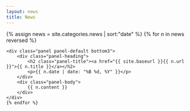 ```yaml
---
layout: news
title: News
---
```


<div class="col-12 col-sm-12 col-lg-12 news">

  {% assign news = site.categories.news | sort:"date" %}
  {% for n in news reversed %}

    <div class="panel panel-default bottom3">
        <div class="panel-heading">
            <h2 class="panel-title"><a href="{{ site.baseurl }}{{ n.url }}">{{ n.title }}</a></h2>
            <p>{{ n.date | date: "%B %d, %Y" }}</p>
        </div>
        <div class="panel-body">
            {{ n.content }}
        </div>
    </div>
	{% endfor %}

</div><!--/span-->
